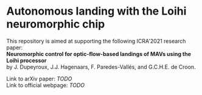 # Autonomous landing with the Loihi neuromorphic chip

This repository is aimed at supporting the following ICRA'2021 research paper: <br/>**Neuromorphic control for optic-flow-based landings of MAVs using the Loihi processor** <br/>by J. Dupeyroux, J.J. Hagenaars, F. Paredes-Vallés, and G.C.H.E. de Croon. 

Link to arXiv paper: *TODO* <br/>
Link to official webpage: *TODO*

